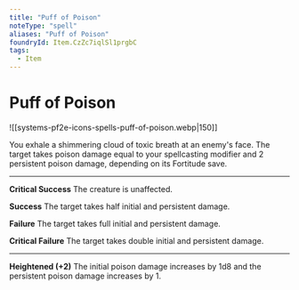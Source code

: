 ```yaml
---
title: "Puff of Poison"
noteType: "spell"
aliases: "Puff of Poison"
foundryId: Item.CzZc7iqlSl1prgbC
tags:
  - Item
---
```


# Puff of Poison
![[systems-pf2e-icons-spells-puff-of-poison.webp|150]]

You exhale a shimmering cloud of toxic breath at an enemy's face. The target takes poison damage equal to your spellcasting modifier and 2 persistent poison damage, depending on its Fortitude save.

* * *

**Critical Success** The creature is unaffected.

**Success** The target takes half initial and persistent damage.

**Failure** The target takes full initial and persistent damage.

**Critical Failure** The target takes double initial and persistent damage.

* * *

**Heightened (+2)** The initial poison damage increases by 1d8 and the persistent poison damage increases by 1.
